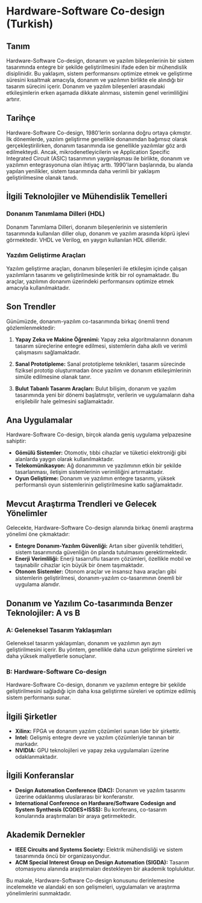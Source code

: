 # Hardware-Software Co-design (Turkish)

## Tanım

Hardware-Software Co-design, donanım ve yazılım bileşenlerinin bir sistem tasarımında entegre bir şekilde geliştirilmesini ifade eden bir mühendislik disiplinidir. Bu yaklaşım, sistem performansını optimize etmek ve geliştirme süresini kısaltmak amacıyla, donanım ve yazılımın birlikte ele alındığı bir tasarım sürecini içerir. Donanım ve yazılım bileşenleri arasındaki etkileşimlerin erken aşamada dikkate alınması, sistemin genel verimliliğini artırır.

## Tarihçe

Hardware-Software Co-design, 1980'lerin sonlarına doğru ortaya çıkmıştır. İlk dönemlerde, yazılım geliştirme genellikle donanımdan bağımsız olarak gerçekleştirilirken, donanım tasarımında ise genellikle yazılımlar göz ardı edilmekteydi. Ancak, mikrodenetleyicilerin ve Application Specific Integrated Circuit (ASIC) tasarımının yaygınlaşması ile birlikte, donanım ve yazılımın entegrasyonuna olan ihtiyaç arttı. 1990'ların başlarında, bu alanda yapılan yenilikler, sistem tasarımında daha verimli bir yaklaşım geliştirilmesine olanak tanıdı.

## İlgili Teknolojiler ve Mühendislik Temelleri

### Donanım Tanımlama Dilleri (HDL)

Donanım Tanımlama Dilleri, donanım bileşenlerinin ve sistemlerin tasarımında kullanılan diller olup, donanım ve yazılım arasında köprü işlevi görmektedir. VHDL ve Verilog, en yaygın kullanılan HDL dilleridir.

### Yazılım Geliştirme Araçları

Yazılım geliştirme araçları, donanım bileşenleri ile etkileşim içinde çalışan yazılımların tasarımı ve geliştirilmesinde kritik bir rol oynamaktadır. Bu araçlar, yazılımın donanım üzerindeki performansını optimize etmek amacıyla kullanılmaktadır.

## Son Trendler

Günümüzde, donanım-yazılım co-tasarımında birkaç önemli trend gözlemlenmektedir:

1. **Yapay Zeka ve Makine Öğrenimi:** Yapay zeka algoritmalarının donanım tasarım süreçlerine entegre edilmesi, sistemlerin daha akıllı ve verimli çalışmasını sağlamaktadır.
  
2. **Sanal Prototipleme:** Sanal prototipleme teknikleri, tasarım sürecinde fiziksel prototip oluşturmadan önce yazılım ve donanım etkileşimlerinin simüle edilmesine olanak tanır.

3. **Bulut Tabanlı Tasarım Araçları:** Bulut bilişim, donanım ve yazılım tasarımında yeni bir dönemi başlatmıştır, verilerin ve uygulamaların daha erişilebilir hale gelmesini sağlamaktadır.

## Ana Uygulamalar

Hardware-Software Co-design, birçok alanda geniş uygulama yelpazesine sahiptir:

- **Gömülü Sistemler:** Otomotiv, tıbbi cihazlar ve tüketici elektroniği gibi alanlarda yaygın olarak kullanılmaktadır.
- **Telekomünikasyon:** Ağ donanımının ve yazılımının etkin bir şekilde tasarlanması, iletişim sistemlerinin verimliliğini artırmaktadır.
- **Oyun Geliştirme:** Donanım ve yazılımın entegre tasarımı, yüksek performanslı oyun sistemlerinin geliştirilmesine katkı sağlamaktadır.

## Mevcut Araştırma Trendleri ve Gelecek Yönelimler

Gelecekte, Hardware-Software Co-design alanında birkaç önemli araştırma yönelimi öne çıkmaktadır:

- **Entegre Donanım-Yazılım Güvenliği:** Artan siber güvenlik tehditleri, sistem tasarımında güvenliğin ön planda tutulmasını gerektirmektedir.
- **Enerji Verimliliği:** Enerji tasarruflu tasarım çözümleri, özellikle mobil ve taşınabilir cihazlar için büyük bir önem taşımaktadır.
- **Otonom Sistemler:** Otonom araçlar ve insansız hava araçları gibi sistemlerin geliştirilmesi, donanım-yazılım co-tasarımının önemli bir uygulama alanıdır.

## Donanım ve Yazılım Co-tasarımında Benzer Teknolojiler: A vs B

### A: Geleneksel Tasarım Yaklaşımları

Geleneksel tasarım yaklaşımları, donanım ve yazılımın ayrı ayrı geliştirilmesini içerir. Bu yöntem, genellikle daha uzun geliştirme süreleri ve daha yüksek maliyetlerle sonuçlanır.

### B: Hardware-Software Co-design

Hardware-Software Co-design, donanım ve yazılımın entegre bir şekilde geliştirilmesini sağladığı için daha kısa geliştirme süreleri ve optimize edilmiş sistem performansı sunar.

## İlgili Şirketler

- **Xilinx:** FPGA ve donanım yazılım çözümleri sunan lider bir şirkettir.
- **Intel:** Gelişmiş entegre devre ve yazılım çözümleriyle tanınan bir markadır.
- **NVIDIA:** GPU teknolojileri ve yapay zeka uygulamaları üzerine odaklanmaktadır.

## İlgili Konferanslar

- **Design Automation Conference (DAC):** Donanım ve yazılım tasarımı üzerine odaklanmış uluslararası bir konferanstır.
- **International Conference on Hardware/Software Codesign and System Synthesis (CODES+ISSS):** Bu konferans, co-tasarım konularında araştırmaları bir araya getirmektedir.

## Akademik Dernekler

- **IEEE Circuits and Systems Society:** Elektrik mühendisliği ve sistem tasarımında öncü bir organizasyondur.
- **ACM Special Interest Group on Design Automation (SIGDA):** Tasarım otomasyonu alanında araştırmaları destekleyen bir akademik topluluktur.

Bu makale, Hardware-Software Co-design konusunu derinlemesine incelemekte ve alandaki en son gelişmeleri, uygulamaları ve araştırma yönelimlerini sunmaktadır.